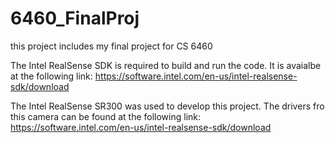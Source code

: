 # 6460_FinalProj

this project includes my final project for CS 6460

The Intel RealSense SDK is required to build and run the code.  It is avaialbe at the following link:
https://software.intel.com/en-us/intel-realsense-sdk/download

The Intel RealSense SR300 was used to develop this project.  The drivers fro this camera can be found at the following link:
https://software.intel.com/en-us/intel-realsense-sdk/download
